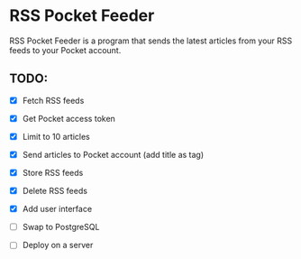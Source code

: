 # RSS Pocket Feeder
RSS Pocket Feeder is a program that sends the latest articles from your RSS feeds to your Pocket account.

## TODO:
- [x] Fetch RSS feeds
- [x] Get Pocket access token
- [x] Limit to 10 articles
- [x] Send articles to Pocket account (add title as tag)
- [x] Store RSS feeds
- [x] Delete RSS feeds
- [x] Add user interface
- [ ] Swap to PostgreSQL
- [ ] Deploy on a server

